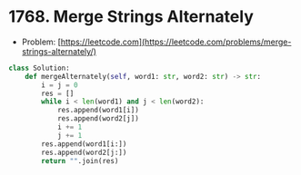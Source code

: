 # 1768. Merge Strings Alternately

- Problem: [https://leetcode.com](https://leetcode.com/problems/merge-strings-alternately/)

```python
class Solution:
    def mergeAlternately(self, word1: str, word2: str) -> str:
        i = j = 0
        res = []
        while i < len(word1) and j < len(word2):
            res.append(word1[i])
            res.append(word2[j])
            i += 1
            j += 1
        res.append(word1[i:])
        res.append(word2[j:])
        return "".join(res)
```